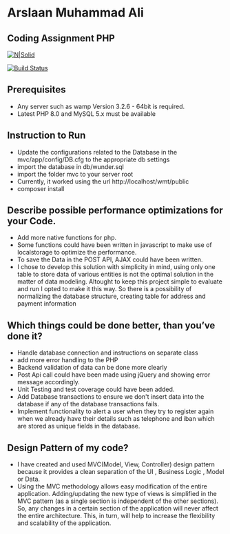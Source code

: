 # Arslaan Muhammad Ali
## Coding Assignment PHP

[![N|Solid](https://www.wundermobility.com/uploads/redesign/logo-darkblue.svg)](https://www.wundermobility.com/)

[![Build Status](https://travis-ci.org/joemccann/dillinger.svg?branch=master)](https://travis-ci.org/joemccann/dillinger)

## Prerequisites
- Any server such as wamp Version 3.2.6 - 64bit is required.
- Latest PHP 8.0 and MySQL 5.x must be available

## Instruction to Run
- Update the configurations related to the Database in the mvc/app/config/DB.cfg to the appropriate db settings
- import the database in db/wunder.sql
- import the folder mvc to your server root
- Currently, it worked using the url http://localhost/wmt/public
- composer install

## Describe possible performance optimizations for your Code.
- Add more native functions for php.
- Some functions could have been written in javascript to make use of localstorage to optimize the performance.
- To save the Data in the POST API, AJAX could have been written.
- I chose to develop this solution with simplicity in mind, using only one table to store data of various entities is not the optimal solution in the matter of data modeling. Altought to keep this project simple to evaluate and run I opted to make it this way. So there is a possibility of normalizing the database structure, creating table for address and payment information

## Which things could be done better, than you’ve done it?
- Handle database connection and instructions on separate class
- add more error handling to the PHP
- Backend validation of data can be done more clearly
- Post Api call could have been made using jQuery and showing error message accordingly.
- Unit Testing and test coverage could have been added.
- Add Database transactions to ensure we don't insert data into the database if any of the database transactions fails.
- Implement functionality to alert a user when they try to register again when we already have their details such as telephone and iban which are stored as unique fields in the database.

## Design Pattern of my code?
- I have created and used MVC(Model, View, Controller) design pattern because it provides a clean separation of the UI , Business Logic , Model or Data.
- Using the MVC methodology allows easy modification of the entire application. Adding/updating the new type of views is simplified in the MVC pattern (as a single section is independent of the other sections). So, any changes in a certain section of the application will never affect the entire architecture. This, in turn, will help to increase the flexibility and scalability of the application.
